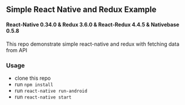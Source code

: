 ## Simple React Native and Redux Example

#### React-Native 0.34.0 & Redux 3.6.0 & React-Redux 4.4.5 & Nativebase 0.5.8

This repo demonstrate simple react-native and redux with fetching data from API
### Usage

- clone this repo
- run `npm install`
- run `react-native run-android`
- run `react-native start`